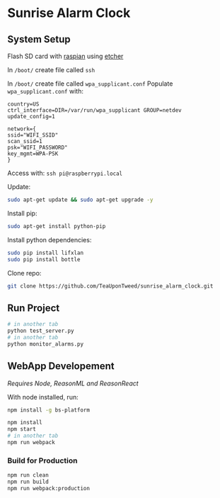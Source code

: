 # Sunrise Alarm Clock
## System Setup

Flash SD card with [raspian](https://www.raspberrypi.org/downloads/raspbian/) using [etcher](https://www.balena.io/etcher/)

In `/boot/` create file called `ssh`

In `/boot/` create file called `wpa_supplicant.conf`
Populate `wpa_supplicant.conf` with:
```
country=US
ctrl_interface=DIR=/var/run/wpa_supplicant GROUP=netdev
update_config=1

network={
ssid="WIFI_SSID"
scan_ssid=1
psk="WIFI_PASSWORD"
key_mgmt=WPA-PSK
}

```
Access with:
`ssh pi@raspberrypi.local`

Update:
```sh
sudo apt-get update && sudo apt-get upgrade -y
```

Install pip:
```sh
sudo apt-get install python-pip
```

Install python dependencies:
```sh
sudo pip install lifxlan
sudo pip install bottle
```

Clone repo:
```sh
git clone https://github.com/TeaUponTweed/sunrise_alarm_clock.git
```

## Run Project

```sh
# in another tab
python test_server.py
# in another tab
python monitor_alarms.py
```
## WebApp Developement

*Requires Node, ReasonML and ReasonReact*

With node installed, run:
```sh
npm install -g bs-platform
```

```sh
npm install
npm start
# in another tab
npm run webpack
```

### Build for Production

```sh
npm run clean
npm run build
npm run webpack:production
```
